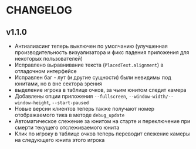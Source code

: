 # CHANGELOG

## v1.1.0

- Антиалиасинг теперь выключен по умолчанию (улучшенная производительность визуализатора и фикс падения приложения для некоторых пользователей)
- Исправлено выравнивание текста (`PlacedText.alignment`) в отладочном интерфейсе
- Исправлен баг - лут (и другие сущности) были невидимы под юнитами, но в вне сектора зрения
- выделение игрока в таблице очков, за чьим юнитом следит камера
- Добавлены опции приложения `--fullscreen`, `--window-width/--window-height`, `--start-paused`
- Новые версии клиентов теперь также получают номер отображаемого тика в методе `debug_update`
- Автоматическое слежение за юнитом на старте и переключение при смерти текущего отслеживаемого юнита
- Клик по игроку в таблице очков теперь переводит слежение камеры на следующего юнита этого игрока

